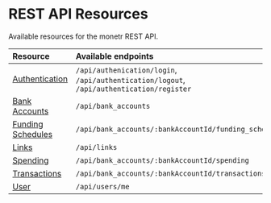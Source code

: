 # REST API Resources

Available resources for the monetr REST API.

| Resource                                  | Available endpoints                                                                      |
|:------------------------------------------|:-----------------------------------------------------------------------------------------|
| [Authentication](docs/developing/api/resources/authentication.md)       | `/api/authenication/login`, `/api/authentication/logout`, `/api/authentication/register` |
| [Bank Accounts](docs/developing/api/resources/bank_accounts.md)         | `/api/bank_accounts`                                                                     |
| [Funding Schedules](docs/developing/api/resources/funding_schedules.md) | `/api/bank_accounts/:bankAccountId/funding_schedules`                                    |
| [Links](docs/developing/api/resources/links.md)                         | `/api/links`                                                                             |
| [Spending](docs/developing/api/resources/spending.md)                   | `/api/bank_accounts/:bankAccountId/spending`                                             |
| [Transactions](docs/developing/api/resources/transactions.md)           | `/api/bank_accounts/:bankAccountId/transactions`                                         |
| [User](docs/developing/api/resources/user.md)                           | `/api/users/me`                                                                          |
